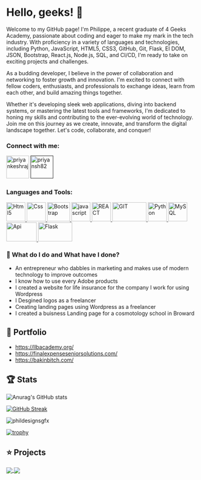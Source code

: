 


# Hello, geeks! 👋

Welcome to my GitHub page! I'm Philippe, a recent graduate of 4 Geeks Academy, passionate about coding and eager to make my mark in the tech industry. With proficiency in a variety of languages and technologies, including Python, JavaScript, HTML5, CSS3, GitHub, Git, Flask, EI DOM, JSON, Bootstrap, React.js, Node.js, SQL, and CI/CD, I'm ready to take on exciting projects and challenges.

As a budding developer, I believe in the power of collaboration and networking to foster growth and innovation. I'm excited to connect with fellow coders, enthusiasts, and professionals to exchange ideas, learn from each other, and build amazing things together.

Whether it's developing sleek web applications, diving into backend systems, or mastering the latest tools and frameworks, I'm dedicated to honing my skills and contributing to the ever-evolving world of technology. Join me on this journey as we create, innovate, and transform the digital landscape together. Let's code, collaborate, and conquer!

### 

### Connect with me:

<a href=" https://www.linkedin.com/in/philippemoise/" target="blank"><img src="https://img.icons8.com/fluency/48/000000/linkedin.png" alt="priyankeshraj" height="60" width="60" /></a> <a href=" " target="blank"><img src="https://img.icons8.com/fluency/144/000000/instagram-new.png" alt="priyansh82" height="60" width="60" /></a>



### Languages and Tools:
<p >  <a href="https://www.w3.org/html/" target="_blank"> <img src="https://img.icons8.com/color/144/000000/html-5--v1.png" alt="Html5" width="50" height="50"/> </a> <a href="https://www.w3schools.com/css/" target="_blank"> <img src="https://img.icons8.com/color/150/000000/css3.png" alt="Css" width="50" height="50"/> </a> <a href="https://getbootstrap.com/" target="_blank"> <img src="https://getbootstrap.com/docs/5.3/assets/brand/bootstrap-logo-shadow.png" alt="Bootstrap" width="60" height="50"/> </a>  <a href="https://developer.mozilla.org/en-US/docs/Web/JavaScript" target="_blank"> <img src="https://img.icons8.com/color/144/000000/javascript--v1.png" alt="javascript" width="50" height="50"/><a href="https://es.react.dev/" target="_blank"> <img src="https://daily-dev-tips.com/ezoimgfmt/cdn.hashnode.com/res/hashnode/image/upload/v1647492266631/rH6yDfWyJ.png?ezimgfmt=rs:380x337/rscb2/ngcb2/notWebP" alt="REACT" width="50" height="50"/> </a>  </a> <a href="https://git-scm.com/" target="_blank"> <img src="https://git-scm.com/images/logo@2x.png" alt="GIT" width="90" height="50"/> </a> <a href="https://www.python.org/" target="_blank"><img src="https://img.icons8.com/color/144/000000/python--v1.png" alt="Python" width="50" height="50"/></a><a href="https://www.mysql.com/" target="_blank"> <img src="https://img.icons8.com/external-flat-juicy-fish/60/000000/external-sql-coding-and-development-flat-flat-juicy-fish.png" alt="MySQL" width="50" height="50"/> </a> <a href="https://stoplight.io/api-documentation-guide#:~:text=description%20documents%20examples.-,What%20is%20API%20documentation%3F,and%20how%20to%20get%20started." target="_blank"><img src="https://desarrolloweb.com/storage/tag_images/actual/tbIhbcynRrf5ZZuqJ7XVfl8u3T0CdkLZ5DeJtlyy.png" alt="Api" width="80" height="50"/> </a> <a href="https://flask.palletsprojects.com/en/2.3.x/" target="_blank"><img src="https://flask.palletsprojects.com/en/2.3.x/_images/flask-horizontal.png" alt="Flask" width="90" height="50"/> </a></p>



### 🌱 What do I do and What have I done? 

- An entrepreneur who dabbles in marketing and makes use of modern technology to improve outcomes
- I know how to use every Adobe products
- I created a website for life insurance for the company I work for using Wordpress
- I Desgined logos as a freelancer
- Creating landing pages using Wordpress as a freelancer
- I created a buisness Landing page for a cosmotology school in Broward

## 📖 Portfolio
- https://llbacademy.org/
- https://finalexpenseseniorsolutions.com/
- https://bakinbitch.com/


## 🏆 Stats

![Anurag's GitHub stats](https://github-readme-stats.vercel.app/api?username=phildesignsgfx&show_icons=true&theme=radical)

[![GitHub Streak](https://streak-stats.demolab.com?user=phildesignsgfx&theme=tokyonight&border_radius=5.1&card_width=1000)](https://git.io/streak-stats)

<p><img src="https://github-readme-stats.vercel.app/api/top-langs/?username=phildesignsgfx&theme=material-palenight&hide_border=false&include_all_commits=false&count_private=false&layout=compact" alt="phildesignsgfx" /></p>


[![trophy](https://github-profile-trophy.vercel.app/?username=phildesignsgfx&theme=onedark)](https://github.com/ryo-ma/github-profile-trophy)

## ⭐ Projects
<a href="https://github.com/AbhishekMaira10/COVID-19-Tracker" target="_blank">
  <img align="center" src="https://github-readme-stats.vercel.app/api/pin/?username=AbhishekMaira10&repo=COVID-19-Tracker&theme=dracula" />
</a>
<a href="https://github.com/AbhishekMaira10/deldrone" target="_blank">
 <img align="center" src="https://github-readme-stats.vercel.app/api/pin/?username=AbhishekMaira10&repo=deldrone&theme=dracula" />
</a>
<div align="center">











